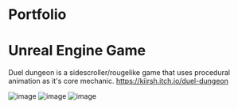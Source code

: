 # Portfolio
# Unreal Engine Game

Duel dungeon is a sidescroller/rougelike  game that uses procedural animation as it's core mechanic.
https://kiirsh.itch.io/duel-dungeon

![image](https://github.com/KirshDev/Portfolio/assets/163009797/5d035d43-24bc-45ff-ae15-1f3b89b3bd79)
![image](https://github.com/KirshDev/Portfolio/assets/163009797/1f45ff77-000f-4266-9472-c3a7bd50d3a7)
![image](https://github.com/KirshDev/Portfolio/assets/163009797/fa2e822d-43a4-4835-8b74-59a2027f35f7)


